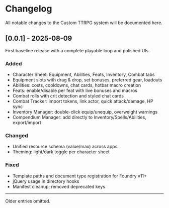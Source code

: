 # Changelog

All notable changes to the Custom TTRPG system will be documented here.

## [0.0.1] - 2025-08-09

First baseline release with a complete playable loop and polished UIs.

### Added
- Character Sheet: Equipment, Abilities, Feats, Inventory, Combat tabs
- Equipment slots with drag & drop, set bonuses, preferred gear, loadouts
- Abilities: costs, cooldowns, chat cards, hotbar macro creation
- Feats: enable/disable per feat with live bonuses and macros
- Combat rolls with crit detection and styled chat cards
- Combat Tracker: import tokens, link actor, quick attack/damage, HP sync
- Inventory Manager: double-click equip/unequip, overweight warnings
- Compendium Manager: add directly to Inventory/Spells/Abilities, export/import

### Changed
- Unified resource schema (value/max) across apps
- Theming: light/dark toggle per character sheet

### Fixed
- Template paths and document type registration for Foundry v11+
- jQuery usage in directory hooks
- Manifest cleanup; removed deprecated keys

---

Older entries omitted.

